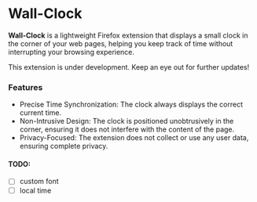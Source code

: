 # Wall-Clock

**Wall-Clock** is a lightweight Firefox extension that displays a small clock in the corner of your web pages, helping you keep track of time without interrupting your browsing experience.


This extension is under development.
Keep an eye out for further updates!

### Features

- Precise Time Synchronization: The clock always displays the correct current time.
- Non-Intrusive Design: The clock is positioned unobtrusively in the corner, ensuring it does not interfere with the content of the page.
- Privacy-Focused: The extension does not collect or use any user data, ensuring complete privacy.


#### TODO:
- [ ] custom font
- [ ] local time
